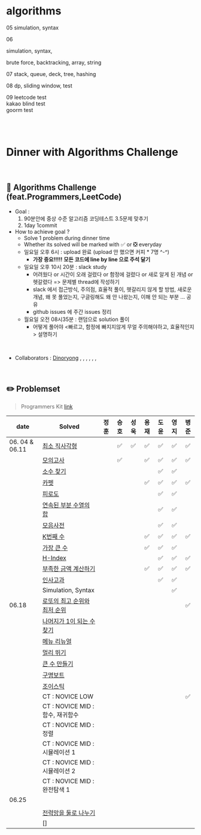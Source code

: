 # algorithms

05
simulation, syntax

06

simulation, syntax, 

brute force, backtracking, array, string

07
stack, queue, deck, tree, hashing

08
dp, sliding window, test

09
leetcode test
<br>
kakao blind test
<br>
goorm test
<br>

<br>
<br>

# Dinner with Algorithms Challenge

<br>

## :notebook_with_decorative_cover: Algorithms Challenge (feat.Programmers,LeetCode)

- Goal :
  1. 90분안에 중상 수준 알고리즘 코딩테스트 3.5문제 맞추기
  2. 1day 1commit
- How to achieve goal ?
  - Solve 1 problem during dinner time
  - Whether its solved will be marked with :white_check_mark: or :negative_squared_cross_mark: everyday
  - 일요일 오후 6시 : upload 완료 (upload 안 했으면 커피 * 7명 ^-^)
    - **가장 중요!!!!!**   **모든 코드에 line by line 으로 주석 달기**
  - 일요일 오후 10시 20분 : slack study
    - 어려웠다 or 시간이 오래 걸렸다 or 함정에 걸렸다 or 새로 알게 된 개념 or 헷갈렸다 => 문제별 thread에 작성하기
    - slack 에서 접근방식, 주의점, 효율적 풀이, 헷갈리지 않게 할 방법, 새로운 개념, 왜 못 풀었는지, 구글링해도 왜 안 나왔는지, 이해 안 되는 부분 ... 공유
    - github issues 에 주간 issues 정리
  - 월요일 오전 08시35분 : 랜덤으로 solution 풀이
    - 어떻게 풀어야 <빠르고, 함정에 빠지지않게 무얼 주의해야하고, 효율적인지> 설명하기

<br>

- Collaborators : [Dinoryong]() , []() , [](), [](), [](), [](), []()

<br>

## :pencil2: Problemset

> Programmers Kit [link](https://school.programmers.co.kr/learn/challenges?order=recent&statuses=solved&page=1&languages=oracle)

| date   | Solved                                                       | 정훈 | 승호 | 성욱 | 용재 | 도윤 | 영지 | 병준 |
| ------ | ------------------------------------------------------------ | :--: | :--: | :--: | :--: | :--: | :--: | :--: |
| 06. 04 & 06.11 | [최소 직사각형](https://school.programmers.co.kr/learn/courses/30/lessons/86491) |      |   ✅   |    ✅  |   ✅   |   ✅   |  ✅   | ✅ |
|        | [모의고사](https://school.programmers.co.kr/learn/courses/30/lessons/42840) |      |   ✅   |      |   ✅   |   ✅   |   ✅   | ✅ |
|        | [소수 찾기](https://school.programmers.co.kr/learn/courses/30/lessons/42839) |      |      |      |      |   ✅   |   ✅   |      |
|        | [카펫](https://school.programmers.co.kr/learn/courses/30/lessons/42842) |      |      |      |   ✅   |   ✅  |   ✅   | ✅ |
|        | [피로도](https://school.programmers.co.kr/learn/courses/30/lessons/87946) |      |      |      |      |   ✅   |   ✅   |      |
|        | [연속된 부분 수열의 합](https://school.programmers.co.kr/learn/courses/30/lessons/178870) |      |      |      |      |   ✅   |   ✅   |      |
|        | [모음사전](https://school.programmers.co.kr/learn/courses/30/lessons/84512) |      |      |      |      |   ✅   |   ✅   |      |
|        | [K번째 수](https://school.programmers.co.kr/learn/courses/30/lessons/42748) |      |      |      |   ✅   |   ✅   |   ✅   | ✅ |
|        | [가장 큰 수](https://school.programmers.co.kr/learn/courses/30/lessons/42746) |      |      |      |   ✅   |   ✅   |   ✅   |      |
|        | [H-Index](https://school.programmers.co.kr/learn/courses/30/lessons/42747) |      |      |      |      |   ✅   |   ✅   | ✅ |
|        | [부족한 금액 계산하기](https://school.programmers.co.kr/learn/courses/30/lessons/82612) |      |      |      |   ✅   |   ✅   |  ✅    | ✅ |
|        | [인사고과](https://school.programmers.co.kr/learn/courses/30/lessons/152995) |      |      |      |      |   ✅   |   ✅   |      |
|        | Simulation, Syntax                                           |      |      |      |      |      |   ✅   |      |
| 06.18 | [로또의 최고 순위와 최저 순위](https://school.programmers.co.kr/learn/courses/30/lessons/77484) |      |      |      |      |      |      |  ✅   |
|        | [나머지가 1이 되는 수 찾기](https://school.programmers.co.kr/learn/courses/30/lessons/87389) |      |      |      |      |      |      |      |
|        | [메뉴 리뉴얼](https://school.programmers.co.kr/learn/courses/30/lessons/72411) |      |      |      |      |      |      |      |
|        | [멀리 뛰기](https://school.programmers.co.kr/learn/courses/30/lessons/12914) |      |      |      |      |      |      |      |
|        | [큰 수 만들기](https://school.programmers.co.kr/learn/courses/30/lessons/42883) |      |      |      |      |      |      |      |
|        | [구명보트](https://school.programmers.co.kr/learn/courses/30/lessons/42885) |      |      |      |      |      |      |      |
| | [조이스틱](https://school.programmers.co.kr/learn/courses/30/lessons/42860) | | | | | | | |
|        | CT : NOVICE LOW                                                 |      |      |      |      |      |      |   ✅   |
|        | CT : NOVICE MID : 함수, 재귀함수 |      |      |      |      |      |      |      |
|        | CT : NOVICE MID : 정렬 |      |      |      |      |      |      |      |
| | CT : NOVICE MID : 시뮬레이션 1 | | | | | | | |
| | CT : NOVICE MID : 시뮬레이션 2 | | | | | | | |
| | CT : NOVICE MID : 완전탐색 1 | | | | | | | |
| 06.25 |  | | | | | | | |
| |  | | | | | | | |
|        | [전력망을 둘로 나누기](https://school.programmers.co.kr/learn/courses/30/lessons/86971) |      |      |      |      |      |      |      |
|        | []                                                           |      |      |      |      |      |      |      |











